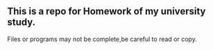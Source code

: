 ## This is a repo for Homework of my university study.

Files or programs may not be complete,be careful to read or copy.